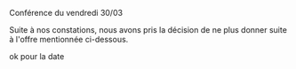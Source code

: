 Conférence du vendredi 30/03

Suite à nos constations, nous avons pris la décision de ne plus donner suite à l'offre mentionnée ci-dessous.

ok pour la date 
